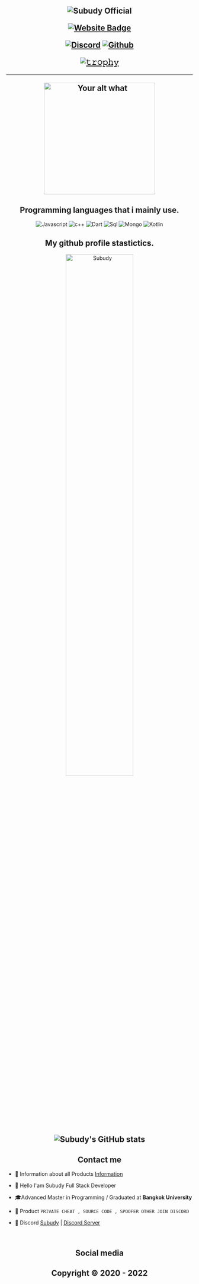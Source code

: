 <h2 align="center">


<p align="center">

![Subudy Official](https://cdn.discordapp.com/attachments/774781271155015730/1051563676840247366/CostlyCourageousImpala-size_restricted.gif)




<p align="center">

[![Website Badge](https://img.shields.io/badge/Website-Subudy.net-blue?style=for-the-badge)](https://subudy.net/)
  




<p align="center">
    <a href="https://discord.com/users/328117755276689408">
   <img alt="Discord" src="https://img.shields.io/badge/Discord-Subudy%230001-7289DA?style=for-the-badge&logo=discord&logoColor=7289DA&logoWidth=10&labelColor=000'"></a>  
  <a href="https://github.com/Subudy">
   <img alt="Github" src="https://img.shields.io/github/followers/Subudy?color=7289DA&logo=github&label=Followers&style=for-the-badge&logoWidth=10&labelColor=000'"></a>   
  
  
[![𝚝𝚛𝚘𝚙𝚑𝚢](https://github-profile-trophy.vercel.app/?username=Schweinepriester&column=8&margin-w=10&margin-h=0&no-bg=true&no-frame=true&theme=dark_dimmed)](https://github.com/ryo-ma)

  ----


<p align="center">
<img src="https://readme-spotify-status-liart.vercel.app/api/run-spotify-status" alt="Your alt what" width="300" align/>
</p>


<h2 align="center">Programming languages that i mainly use.</h2>
<p align="center">
  <img alt="Javascript" src="https://img.shields.io/badge/-JavaScript-090909?style=for-the-badge&logo=JavaScript&logoColor=E9D54D"></a> 
  <img alt="c++" src="https://img.shields.io/badge/-C++-090909?style=for-the-badge&logo=C%2b%2b&logoColor=6296CC"></a> 
  <img alt="Dart" src="https://img.shields.io/badge/-Dart-090909?style=for-the-badge&logo=dart&logoColor=097CDB"></a>    
  <img alt="Sql" src="https://img.shields.io/badge/-Sql-090909?style=for-the-badge&logo=mysql&logoColor=00648B"></a> 
  <img alt="Mongo" src="https://img.shields.io/badge/-MongoDB-090909?style=for-the-badge&logo=MongoDB&logoColor=00648B"></a> 
  <img alt="Kotlin" src="https://img.shields.io/badge/-Kotlin-090909?style=for-the-badge&logo=Kotlin&logoColor=00648B"></a> 
</p>


<h2 align="center">My github profile stastictics.</h2>
<p align = "center">
<img src="https://github-readme-streak-stats.herokuapp.com?user=Subudy&theme=dark&hide_border=true&date_format=M%20j%5B%2C%20Y%5D" alt="Subudy" width = "60%"/>
<!--<img src="https://github-profile-trophy.vercel.app/?username=Subudy&theme=onedadarkrk&no-frame=true&no-bg=true" alt = "Subudy" height = 150/> -->
</p>


<h2 align="center">

![Subudy's GitHub stats](https://github-readme-stats.vercel.app/api?username=Subudy&show_icons=true&theme=transparent)
  



<h2 align="center">Contact me</h2>


- 📌 Information about all Products [Information](https://github.com/Club-CC/Detail)

- 👋 Hello I'am Subudy Full Stack Developer

- 🎓Advanced Master in Programming / Graduated at **Bangkok University**

- 🛒 Product `PRIVATE CHEAT , SOURCE CODE , SPOOFER OTHER JOIN DISCORD`

- 💬 Discord [Subudy](https://discord.com/users/328117755276689408) | [Discord Server](https://discord.gg/fullylegit)


</pre><br>

<h2 align="center">Social media</h2>

<h2 align="center"</h2>




<h2 align="center"> Copyright © 2020 - 2022  
